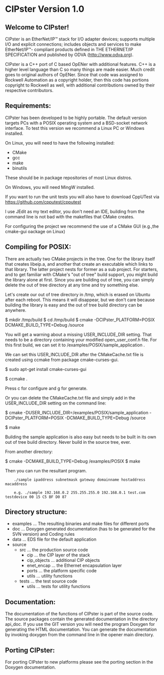 CIPster Version 1.0
====================

Welcome to CIPster!
------------------

CIPster is an EtherNet/IP&trade; stack for I/O adapter devices; supports multiple
I/O and explicit connections; includes objects and services to make EtherNet/IP&trade;-
compliant products defined in THE ETHERNET/IP SPECIFICATION and published by
ODVA (http://www.odva.org).

CIPster is a C++ port of C based OpENer with additional features. C++ is a
higher level language than C so many things are made easier. Much credit goes to
original authors of OpENer. Since that code was assigned to Rockwell Automation
as a copyright holder, then this code has portions copyright to Rockwell as
well, with additional contributions owned by their respective contributors.


Requirements:
-------------
CIPster has been developed to be highly portable. The default version targets PCs
with a POSIX operating system and a BSD-socket network interface. To test this
version we recommend a Linux PC or Windows installed.

On Linux, you will need to have the following installed:

* CMake
* gcc
* make
* binutils

These should be in package repositories of most Linux distros.

On Windows, you will need MingW installed.

If you want to run the unit tests you will also have to download CppUTest via
https://github.com/cpputest/cpputest

I use JEdit as my text editor, you don't need an IDE, building from the command
line is not bad with the makefiles that CMake creates.

For configuring the project we recommend the use of a CMake GUI (e.g.,the
cmake-gui oackage on Linux)

Compiling for POSIX:
-------------------


There are actually two CMake projects in the tree.  One for the library itself
that creates libeip.a, and another that create an executable which links to
that library.  The latter project nests for former as a sub project.
For starters, and to get familiar with CMake's "out of tree" build support,
you might build the library alone at first.  Since you are building out of tree,
you can simply delete the out of tree directory at any time and try something
else.

Let's create our out of tree directory in /tmp, which is erased on Ubuntu
after each reboot.  This means it will disappear, but we don't care because
building the library is easy and the out of tree build directory can be anywhere.

$ mkdir /tmp/build
$ cd /tmp/build
$ cmake -DCIPster_PLATFORM=POSIX DCMAKE_BUILD_TYPE=Debug <path-to-CIPster>/source

You will get a warning about a missing USER_INCLUDE_DIR setting.  That needs
to be a directory containing your modified open_user_conf.h file.  For this
first build, we can set it to <path-to-CIPster>/examples/POSIX/sample_application .

We can set this USER_INCLUDE_DIR after the CMakeCache.txt file is created
using ccmake from package cmake-curses-gui.

$ sudo apt-get install cmake-curses-gui

$ ccmake .

Press c for configure and g for generate.

Or you can delete the CMakeCache.txt file and simply add in the USER_INCLUDE_DIR
setting on the command line:

$ cmake -DUSER_INCLUDE_DIR=<path-to-CIPster>/examples/POSIX/sample_application -DCIPster_PLATFORM=POSIX -DCMAKE_BUILD_TYPE=Debug <path-to-CIPster>/source

$ make

Building the sample application is also easy but needs to be built in its own
out of tree build directory.  Never build in the source tree, ever.

From another directory:

$ cmake -DCMAKE_BUILD_TYPE=Debug <path-to-CIPster>/examples/POSIX
$ make

Then you can run the resultant program.

        ./sample ipaddress subnetmask gateway domainname hostaddress macaddress

        e.g. ./sample 192.168.0.2 255.255.255.0 192.168.0.1 test.com testdevice 00 15 C5 BF D0 87


Directory structure:
--------------------
- examples ...  The resulting binaries and make files for different ports
- doc ...  Doxygen generated documentation (has to be generated for the SVN version) and Coding rules
- data ... EDS file for the default application
- source
    - src ... the production source code
        - cip ... the CIP layer of the stack
        - cip_objects ... additional CIP objects
        - enet_encap ... the Ethernet encapsulation layer
        - ports ... the platform specific code
        - utils ... utility functions
    - tests ... the test source code
        - utils ... tests for utility functions

Documentation:
--------------
The documentation of the functions of CIPster is part of the source code. The source
packages contain the generated documentation in the directory api_doc. If you
use the GIT version you will need the program Doxygen for generating the HTML
documentation. You can generate the documentation by invoking doxygen from the
command line in the opener main directory.

Porting CIPster:
---------------
For porting CIPster to new platforms please see the porting section in the
Doxygen documentation.

